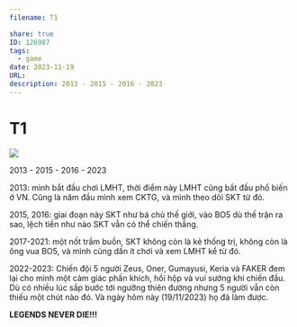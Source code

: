 ```yaml
---
filename: T1

share: true
ID: 126987
tags:
  - game
date: 2023-11-19
URL: 
description: 2013 - 2015 - 2016 - 2023
---
```

# T1

![](https://i.imgur.com/5KcayiN.png)


2013 - 2015 - 2016 - 2023

2013: mình bắt đầu chơi LMHT, thời điểm này LMHT cũng bắt đầu phổ biến ở VN. Cũng là năm đầu mình xem CKTG, và mình theo dõi SKT từ đó.

2015, 2016: giai đoạn này SKT như bá chủ thế giới, vào BO5 dù thế trận ra sao, lệch tiền như nào SKT vẫn có thể chiến thắng.

2017-2021: một nốt trầm buồn, SKT không còn là kẻ thống trị, không còn là ông vua BO5, và mình cũng dần ít chơi và xem LMHT kể từ đó.

2022-2023: Chiến đội 5 người Zeus, Oner, Gumayusi, Keria và FAKER đem lại cho mình một cảm giác phấn khích, hồi hộp và vui sướng khi chiến đấu. Dù có nhiều lúc sắp bước tới ngưỡng thiên đường nhưng 5 người vẫn còn thiếu một chút nào đó. Và ngày hôm này (19/11/2023) họ đã làm được.

**LEGENDS NEVER DIE!!!**